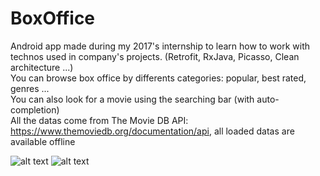 # BoxOffice

Android app made during my 2017's internship to learn how to work with technos used in company's projects. (Retrofit, RxJava, Picasso, Clean architecture ...)  
You can browse box office by differents categories: popular, best rated, genres ...  
You can also look for a movie using the searching bar (with auto-completion)  
All the datas come from The Movie DB API: https://www.themoviedb.org/documentation/api, all loaded datas are available offline  

![alt text](https://user-images.githubusercontent.com/9326618/30072719-81f70b12-926b-11e7-8204-6b7259822348.png "Best rated movies")
![alt text](https://user-images.githubusercontent.com/9326618/30072703-741f30aa-926b-11e7-937e-d99c7621ebdb.png "Movie details")



